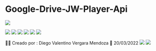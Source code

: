 # Google-Drive-JW-Player-Api
 
![](https://www.googleapis.com/drive/v3/files/11yvP8uSmssqrd0piU5Pn1IBRf7qXrzOy?alt=media&key=AIzaSyBFHimHWDyLOtcNJjA268KwRLhsBuckUxc)

![](https://img.shields.io/github/stars/pandao/editor.md.svg) ![](https://img.shields.io/github/forks/pandao/editor.md.svg) ![](https://img.shields.io/github/tag/pandao/editor.md.svg) ![](https://img.shields.io/github/release/pandao/editor.md.svg) ![](https://img.shields.io/github/issues/pandao/editor.md.svg) ![](https://img.shields.io/bower/v/editor.md.svg)

👨‍💻  Creado por : Diego Valentino Vergara Mendoza    📅  20/03/2022
![](https://comofuncionaque.com/wp-content/uploads/que-es-google-drive-y-como-funciona.jpg)
![](https://mma.prnewswire.com/media/146616/jw_player_logo.jpg?p=facebook)
